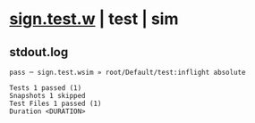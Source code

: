 # [sign.test.w](../../../../../../examples/tests/sdk_tests/math/sign.test.w) | test | sim

## stdout.log
```log
pass ─ sign.test.wsim » root/Default/test:inflight absolute

Tests 1 passed (1)
Snapshots 1 skipped
Test Files 1 passed (1)
Duration <DURATION>
```

